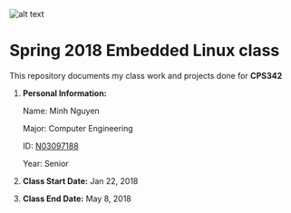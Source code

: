 ![alt text](https://www.newpaltz.edu/media/identity/logos/newpaltzlogo.jpg)
# Spring 2018 Embedded Linux class
This repository documents my class work and projects done for **CPS342**
1. **Personal Information:**

   Name: Minh Nguyen 
   
   Major: Computer Engineering  
   
   ID: [N03097188](https://github.com/N03313446)  
   
   Year: Senior
   
2. **Class Start Date:** Jan 22, 2018
3. **Class End Date:** May 8, 2018


